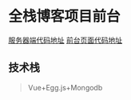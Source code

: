 # 全栈博客项目前台

[服务器端代码地址](https://github.com/Trayvon21/fullStack-blog-server) [前台页面代码地址](https://github.com/Trayvon21/fullStack-blog-pages)

## 技术栈

> Vue+Egg.js+Mongodb

